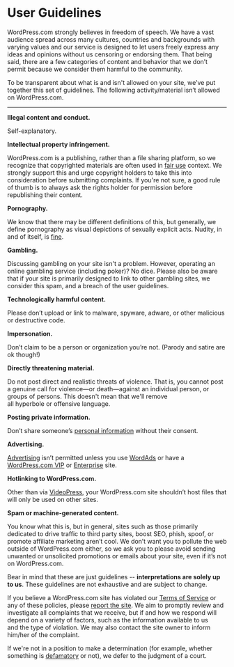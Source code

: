<!--
 These are the User Guidelines that appear at http://en.support.wordpress.com/user-guidelines/
 You can also find me at http://github.com/automattic/legalmattic
 -->
 
# User Guidelines

WordPress.com strongly believes in freedom of speech. We have a vast audience spread across many cultures, countries and backgrounds with varying values and our service is designed to let users freely express any ideas and opinions without us censoring or endorsing them. That being said, there are a few categories of content and behavior that we don’t permit because we consider them harmful to the community.

To be transparent about what is and isn't allowed on your site, we’ve put together this set of guidelines. The following activity/material isn’t allowed on WordPress.com.

* * *

**Illegal content and conduct.**

Self-explanatory.

**Intellectual property infringement.**

WordPress.com is a publishing, rather than a file sharing platform, so we recognize that copyrighted materials are often used in [fair use](http://en.support.wordpress.com/fair-use/) context. We strongly support this and urge copyright holders to take this into consideration before submitting complaints. If you're not sure, a good rule of thumb is to always ask the rights holder for permission before republishing their content.

**Pornography.**

We know that there may be different definitions of this, but generally, we define pornography as visual depictions of sexually explicit acts. Nudity, in and of itself, is [fine](http://en.support.wordpress.com/mature-content/).

**Gambling.**

Discussing gambling on your site isn't a problem. However, operating an online gambling service (including poker)? No dice. Please also be aware that if your site is primarily designed to link to other gambling sites, we consider this spam, and a breach of the user guidelines.

**Technologically harmful content.**

Please don’t upload or link to malware, spyware, adware, or other malicious or destructive code.

**Impersonation.**

Don’t claim to be a person or organization you’re not. (Parody and satire are ok though!)

**Directly threatening material.**

Do not post direct and realistic threats of violence. That is, you cannot post a genuine call for violence—or death—against an individual person, or groups of persons. This doesn't mean that we'll remove all hyperbole or offensive language.

**Posting private information.**

Don’t share someone’s [personal information](http://en.support.wordpress.com/private-information/) without their consent.

**Advertising.**

[Advertising](http://en.support.wordpress.com/advertising/) isn’t permitted unless you use [WordAds](http://www.wordads.co) or have a [WordPress.com VIP](http://vip.wordpress.com/our-services/) or [Enterprise](http://wordpress.com/enterprise/) site.

**Hotlinking to WordPress.com.**

Other than via [VideoPress](http://en.support.wordpress.com/videopress/), your WordPress.com site shouldn’t host files that will only be used on other sites.

**Spam or machine-generated content.**

You know what this is, but in general, sites such as those primarily dedicated to drive traffic to third party sites, boost SEO, phish, spoof, or promote affiliate marketing aren’t cool. We don’t want you to pollute the web outside of WordPress.com either, so we ask you to please avoid sending unwanted or unsolicited promotions or emails about your site, even if it’s not on WordPress.com.

Bear in mind that these are just guidelines -- **interpretations are solely up to us**. These guidelines are not exhaustive and are subject to change.

If you believe a WordPress.com site has violated our [Terms of Service](http://en.wordpress.com/tos) or any of these policies, please [report the site](http://en.support.wordpress.com/report-blogs/). We aim to promptly review and investigate all complaints that we receive, but if and how we respond will depend on a variety of factors, such as the information available to us and the type of violation. We may also contact the site owner to inform him/her of the complaint.

If we're not in a position to make a determination (for example, whether something is [defamatory](http://en.support.wordpress.com/defamation/) or not), we defer to the judgment of a court.
